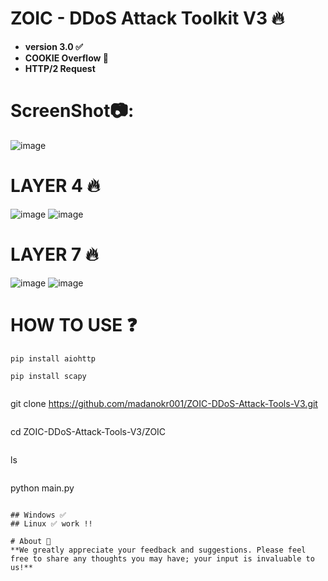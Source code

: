 # ZOIC - DDoS Attack Toolkit V3 🔥

- **version 3.0 ✅**
- **COOKIE Overflow 🍪**
- **HTTP/2 Request**
  
# ScreenShot📷:
![image](https://github.com/user-attachments/assets/05609227-a8a5-4819-95ac-e1ddf2908022)



# LAYER 4 🔥
![image](https://github.com/user-attachments/assets/fad076ab-8b70-458c-a51e-f9c1fd96fc29)
![image](https://github.com/user-attachments/assets/037d7b5b-8022-49db-8f25-c14d7e9391d0)






# LAYER 7 🔥
![image](https://github.com/user-attachments/assets/83e85d56-2437-4b4d-ae65-c1236f1767b2)
![image](https://github.com/user-attachments/assets/e07ccd23-69b8-47a6-a64c-f9c6e81cf577)




# HOW TO USE ❓
```
pip install aiohttp
```
```
pip install scapy
```
```
```
git clone https://github.com/madanokr001/ZOIC-DDoS-Attack-Tools-V3.git
```
```
cd ZOIC-DDoS-Attack-Tools-V3/ZOIC
```
```
ls
```
```
python main.py
```

## Windows ✅
## Linux ✅ work !!

# About 🤑
**We greatly appreciate your feedback and suggestions. Please feel free to share any thoughts you may have; your input is invaluable to us!**






